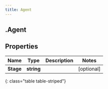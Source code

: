 ```yaml
---
title: Agent
---
```

## .Agent

## Properties

|Name | Type | Description | Notes|
|------------ | ------------- | ------------- | -------------|
| **Stage** | **string** |  | [optional] |
{: class="table table-striped"}


